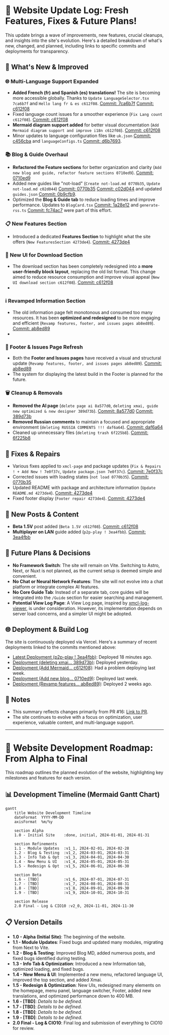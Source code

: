 # 🔧 Website Update Log: Fresh Features, Fixes & Future Plans!

This update brings a wave of improvements, new features, crucial cleanups, and insights into the site's evolution. Here's a detailed breakdown of what's new, changed, and planned, including links to specific commits and deployments for transparency.

## 🚀 What's New & Improved

### 🌐 Multi-Language Support Expanded
- **Added French (fr) and Spanish (es) translations!** The site is becoming more accessible globally. Thanks to `Update LanguageSelector.tsx 7ca6b7f` and `Hello lang fr & es c612f08`. [Commit: 7ca6b7f](https://github.com/BANSAFAn/xmcl-website-NOT-OFFICIAL-/commit/7ca6b7f) [Commit: c612f08](https://github.com/BANSAFAn/xmcl-website-NOT-OFFICIAL-/commit/c612f08)
- Fixed language count issues for a smoother experience (`Fix Lang count c612f08`). [Commit: c612f08](https://github.com/BANSAFAn/xmcl-website-NOT-OFFICIAL-/commit/c612f08)
- **Mermaid diagram support added** for better visual documentation (`Add Mermaid diagram support and improve i18n c612f08`). [Commit: c612f08](https://github.com/BANSAFAn/xmcl-website-NOT-OFFICIAL-/commit/c612f08)
- Minor updates to language configuration files like `uk.json` [Commit: c456cba](https://github.com/BANSAFAn/xmcl-website-NOT-OFFICIAL-/commit/c456cba) and `languageConfigs.ts` [Commit: d6b7693](https://github.com/BANSAFAn/xmcl-website-NOT-OFFICIAL-/commit/d6b7693).

### 📚 Blog & Guide Overhaul
- **Refactored the Feature sections** for better organization and clarity (`Add new blog and guide, refactor feature sections 0710ed9`). [Commit: 0710ed9](https://github.com/BANSAFAn/xmcl-website-NOT-OFFICIAL-/commit/0710ed9)
- Added new guides like "not-load" (`Create not-load.md 0770b35`, `Update not-load.md c02d044`) [Commit: 0770b35](https://github.com/BANSAFAn/xmcl-website-NOT-OFFICIAL-/commit/0770b35) [Commit: c02d044](https://github.com/BANSAFAn/xmcl-website-NOT-OFFICIAL-/commit/c02d044) and updated `guides.json` [Commit: 0b9cfb9](https://github.com/BANSAFAn/xmcl-website-NOT-OFFICIAL-/commit/0b9cfb9).
- Optimized the **Blog & Guide tab** to reduce loading times and improve performance. Updates to `BlogCard.tsx` [Commit: 1a28e12](https://github.com/BANSAFAn/xmcl-website-NOT-OFFICIAL-/commit/1a28e12) and `generate-rss.ts` [Commit: fc74ac7](https://github.com/BANSAFAn/xmcl-website-NOT-OFFICIAL-/commit/fc74ac7) were part of this effort.

### 📋 New Features Section
- Introduced a dedicated **Features Section** to highlight what the site offers (`New FeaturesSection 4273de4`). [Commit: 4273de4](https://github.com/BANSAFAn/xmcl-website-NOT-OFFICIAL-/commit/4273de4)

### 💾 New UI for Download Section
- The download section has been completely redesigned into a **more user-friendly block layout**, replacing the old list format. This change aimed to reduce resource consumption and improve visual appeal (`New UI download section c612f08`). [Commit: c612f08](https://github.com/BANSAFAn/xmcl-website-NOT-OFFICIAL-/commit/c612f08)
-

### ℹ️ Revamped Information Section
- The old information page felt monotonous and consumed too many resources. It has been **optimized and redesigned** to be more engaging and efficient (`Revamp features, footer, and issues pages ab8ed89`). [Commit: ab8ed89](https://github.com/BANSAFAn/xmcl-website-NOT-OFFICIAL-/commit/ab8ed89)
-

### 🦿 Footer & Issues Page Refresh
- Both the **Footer and Issues pages** have received a visual and structural update (`Revamp features, footer, and issues pages ab8ed89`). [Commit: ab8ed89](https://github.com/BANSAFAn/xmcl-website-NOT-OFFICIAL-/commit/ab8ed89)
- The system for displaying the latest build in the Footer is planned for the future.

### 🗑️ Cleanup & Removals
- **Removed the AI page** (`delete page ai 8a577d0`, `deleting xmai, guide new optimized & new designer 389d73b`). [Commit: 8a577d0](https://github.com/BANSAFAn/xmcl-website-NOT-OFFICIAL-/commit/8a577d0) [Commit: 389d73b](https://github.com/BANSAFAn/xmcl-website-NOT-OFFICIAL-/commit/389d73b)
- **Removed Russian comments** to maintain a focused and appropriate environment (`deleting RUSSIA COMMENTS !!! daf6a64`). [Commit: daf6a64](https://github.com/BANSAFAn/xmcl-website-NOT-OFFICIAL-/commit/daf6a64)
- Cleaned up unnecessary files (`deleting trash 6f225b8`). [Commit: 6f225b8](https://github.com/BANSAFAn/xmcl-website-NOT-OFFICIAL-/commit/6f225b8)

## 🐛 Fixes & Repairs
- Various fixes applied to `xmcl-page` and package updates (`Fix & Repairs ! + Add New ! 7e0f37c`, `Update package.json 7e0f37c`). [Commit: 7e0f37c](https://github.com/BANSAFAn/xmcl-website-NOT-OFFICIAL-/commit/7e0f37c)
- Corrected issues with loading states (`not load 0770b35`). [Commit: 0770b35](https://github.com/BANSAFAn/xmcl-website-NOT-OFFICIAL-/commit/0770b35)
- Updated README with package and architecture information (`Update README.md 4273de4`). [Commit: 4273de4](https://github.com/BANSAFAn/xmcl-website-NOT-OFFICIAL-/commit/4273de4)
- Fixed footer display (`Footer repair 4273de4`). [Commit: 4273de4](https://github.com/BANSAFAn/xmcl-website-NOT-OFFICIAL-/commit/4273de4)

## 📰 New Posts & Content
- **Beta 1.5V** post added (`Beta 1.5V c612f08`). [Commit: c612f08](https://github.com/BANSAFAn/xmcl-website-NOT-OFFICIAL-/commit/c612f08)
- **Multiplayer on LAN** guide added (`p2p-play ! 3ea4fbb`). [Commit: 3ea4fbb](https://github.com/BANSAFAn/xmcl-website-NOT-OFFICIAL-/commit/3ea4fbb)

## 🚫 Future Plans & Decisions
- **No Framework Switch**: The site will remain on Vite. Switching to Astro, Next, or Nuxt is not planned, as the current setup is deemed simple and convenient.
- **No Chat or Neural Network Features**: The site will not evolve into a chat platform or integrate complex AI features.
- **No Core Guide Tab**: Instead of a separate tab, core guides will be integrated into the `/Guide` section for easier searching and management.
- **Potential View Log Page**: A View Log page, inspired by [xmcl-log-viewer](https://github.com/Voxelum/xmcl-log-viewer), is under consideration. However, its implementation depends on server load concerns, and a simpler UI might be adopted.

## 🌐 Deployment & Build Log
The site is continuously deployed via Vercel. Here's a summary of recent deployments linked to the commits mentioned above:
- [Latest Deployment (p2p-play ! 3ea4fbb)](https://vercel.com/bansafan/notofficialxmcl-app/deploys/...): Deployed 18 minutes ago.
- [Deployment (deleting xmai... 389d73b)](https://vercel.com/bansafan/notofficialxmcl-app/deploys/...): Deployed yesterday.
- [Deployment (Add Mermaid... c612f08)](https://vercel.com/bansafan/notofficialxmcl-app/deploys/...): Had a problem deploying last week.
- [Deployment (Add new blog... 0710ed9)](https://vercel.com/bansafan/notofficialxmcl-app/deploys/...): Deployed last week.
- [Deployment (Revamp features... ab8ed89)](https://vercel.com/bansafan/notofficialxmcl-app/deploys/...): Deployed 2 weeks ago.

## 📝 Notes
- This summary reflects changes primarily from PR #16: [Link to PR](https://github.com/BANSAFAn/xmcl-website-NOT-OFFICIAL-/pull/16).
- The site continues to evolve with a focus on optimization, user experience, valuable content, and multi-language support.

---

# 🚧 Website Development Roadmap: From Alpha to Final

This roadmap outlines the planned evolution of the website, highlighting key milestones and features for each version.

## 📊 Development Timeline (Mermaid Gantt Chart)

```mermaid
gantt
    title Website Development Timeline
    dateFormat  YYYY-MM-DD
    axisFormat  %m/%y

    section Alpha
    1.0 - Initial Site    :done, initial, 2024-01-01, 2024-01-31

    section Refinements
    1.1 - Module Updates  :v1_1, 2024-02-01, 2024-02-28
    1.2 - Blog & Testing  :v1_2, 2024-03-01, 2024-03-31
    1.3 - Info Tab & Opt  :v1_3, 2024-04-01, 2024-04-30
    1.4 - New Menu & UI   :v1_4, 2024-05-01, 2024-05-31
    1.5 - Redesign & Opt  :v1_5, 2024-06-01, 2024-06-30

    section Beta
    1.6 - [TBD]           :v1_6, 2024-07-01, 2024-07-31
    1.7 - [TBD]           :v1_7, 2024-08-01, 2024-08-31
    1.8 - [TBD]           :v1_8, 2024-09-01, 2024-09-30
    1.9 - [TBD]           :v1_9, 2024-10-01, 2024-10-31

    section Release
    2.0 Final - Log & CIO10 :v2_0, 2024-11-01, 2024-11-30
```

## 📋 Version Details

- **1.0 - Alpha (Initial Site)**: The beginning of the website.
- **1.1 - Module Updates**: Fixed bugs and updated many modules, migrating from Next to Vite.
- **1.2 - Blog & Testing**: Improved Blog MD, added numerous posts, and fixed bugs identified during testing.
- **1.3 - Info Tab & Optimization**: Introduced a new Information tab, optimized loading, and fixed bugs.
- **1.4 - New Menu & UI**: Implemented a new menu, refactored language UI, improved the top section, and added Xmai.
- **1.5 - Redesign & Optimization**: New UIs, redesigned many elements on the homepage, menu panel, language switcher, Footer, added new translations, and optimized performance down to 400 MB.
- **1.6 - [TBD]**: *Details to be defined.*
- **1.7 - [TBD]**: *Details to be defined.*
- **1.8 - [TBD]**: *Details to be defined.*
- **1.9 - [TBD]**: *Details to be defined.*
- **2.0 Final - Log & CIO10**: Final log and submission of everything to CIO10 for review.
